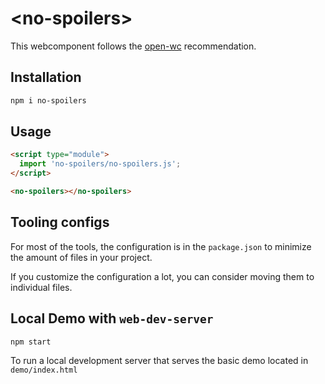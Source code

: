 # \<no-spoilers>

This webcomponent follows the [open-wc](https://github.com/open-wc/open-wc) recommendation.

## Installation

```bash
npm i no-spoilers
```

## Usage

```html
<script type="module">
  import 'no-spoilers/no-spoilers.js';
</script>

<no-spoilers></no-spoilers>
```



## Tooling configs

For most of the tools, the configuration is in the `package.json` to minimize the amount of files in your project.

If you customize the configuration a lot, you can consider moving them to individual files.

## Local Demo with `web-dev-server`

```bash
npm start
```

To run a local development server that serves the basic demo located in `demo/index.html`
